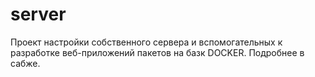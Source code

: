 # server
Проект настройки собственного сервера и вспомогательных к разработке веб-приложений пакетов на базк DOCKER. Подробнее в сабже.
